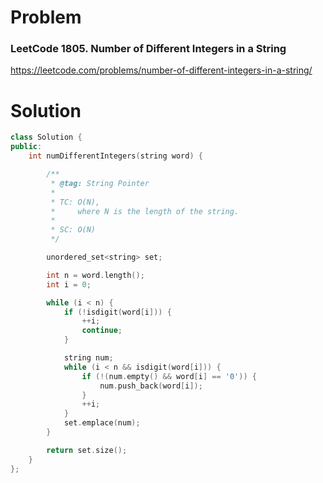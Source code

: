 
# Problem
### LeetCode 1805. Number of Different Integers in a String
https://leetcode.com/problems/number-of-different-integers-in-a-string/

# Solution

```c++
class Solution {
public:
    int numDifferentIntegers(string word) {

        /**
         * @tag: String Pointer
         *
         * TC: O(N),
         *     where N is the length of the string.
         *
         * SC: O(N)
         */

        unordered_set<string> set;

        int n = word.length();
        int i = 0;

        while (i < n) {
            if (!isdigit(word[i])) {
                ++i;
                continue;
            }

            string num;
            while (i < n && isdigit(word[i])) {
                if (!(num.empty() && word[i] == '0')) {
                    num.push_back(word[i]);
                }
                ++i;
            }
            set.emplace(num);
        }

        return set.size();
    }
};
```